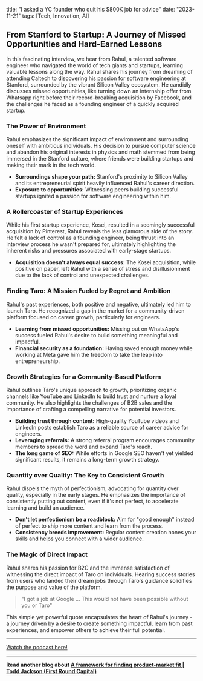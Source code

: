 

title: "I asked a YC founder who quit his $800K job for advice"
date: "2023-11-21"
tags: [Tech, Innovation, AI]


## From Stanford to Startup: A Journey of Missed Opportunities and Hard-Earned Lessons

In this fascinating interview, we hear from Rahul, a talented software engineer who navigated the world of tech giants and startups, learning valuable lessons along the way.  Rahul shares his journey from dreaming of attending Caltech to discovering his passion for software engineering at Stanford, surrounded by the vibrant Silicon Valley ecosystem.  He candidly discusses missed opportunities, like turning down an internship offer from Whatsapp right before their record-breaking acquisition by Facebook, and the challenges he faced as a founding engineer of a quickly acquired startup. 

### The Power of Environment

Rahul emphasizes the significant impact of environment and surrounding oneself with ambitious individuals. His decision to pursue computer science and abandon his original interests in physics and math stemmed from being immersed in the Stanford culture, where friends were building startups and making their mark in the tech world.

* **Surroundings shape your path:** Stanford's proximity to Silicon Valley and its entrepreneurial spirit heavily influenced Rahul's career direction.
* **Exposure to opportunities:** Witnessing peers building successful startups ignited a passion for software engineering within him.

### A Rollercoaster of Startup Experiences

While his first startup experience, Kosei, resulted in a seemingly successful acquisition by Pinterest, Rahul reveals the less glamorous side of the story. He felt a lack of control as a founding engineer, being thrust into an interview process he wasn't prepared for, ultimately highlighting the inherent risks and pressures associated with early-stage startups.

* **Acquisition doesn't always equal success:**  The Kosei acquisition, while positive on paper, left Rahul with a sense of stress and disillusionment due to the lack of control and unexpected challenges.

### Finding Taro: A Mission Fueled by Regret and Ambition

Rahul's past experiences, both positive and negative, ultimately led him to launch Taro.  He recognized a gap in the market for a community-driven platform focused on career growth, particularly for engineers. 

* **Learning from missed opportunities:**  Missing out on WhatsApp's success fueled Rahul's desire to build something meaningful and impactful.
* **Financial security as a foundation:**  Having saved enough money while working at Meta gave him the freedom to take the leap into entrepreneurship.

### Growth Strategies for a Community-Based Platform

Rahul outlines Taro's unique approach to growth, prioritizing organic channels like YouTube and LinkedIn to build trust and nurture a loyal community. He also highlights the challenges of B2B sales and the importance of crafting a compelling narrative for potential investors.

* **Building trust through content:** High-quality YouTube videos and LinkedIn posts establish Taro as a reliable source of career advice for engineers.
* **Leveraging referrals:** A strong referral program encourages community members to spread the word and expand Taro's reach.
* **The long game of SEO:**  While efforts in Google SEO haven't yet yielded significant results, it remains a long-term growth strategy.

###  Quantity over Quality: The Key to Consistent Growth

Rahul dispels the myth of perfectionism, advocating for quantity over quality, especially in the early stages. He emphasizes the importance of consistently putting out content, even if it's not perfect, to accelerate learning and build an audience.

* **Don't let perfectionism be a roadblock:**  Aim for "good enough" instead of perfect to ship more content and learn from the process.
* **Consistency breeds improvement:** Regular content creation hones your skills and helps you connect with a wider audience.

### The Magic of Direct Impact

Rahul shares his passion for B2C and the immense satisfaction of witnessing the direct impact of Taro on individuals. Hearing success stories from users who landed their dream jobs through Taro's guidance solidifies the purpose and value of the platform. 

> "I got a job at Google ... This would not have been possible without you or Taro"

This simple yet powerful quote encapsulates the heart of Rahul's journey - a journey driven by a desire to create something impactful, learn from past experiences, and empower others to achieve their full potential.

---

<a href="https://youtube.com/watch?v=fHRzHEwn5ac" target="_blank">Watch the podcast here!</a>


---

**Read another blog about [A framework for finding product-market fit | Todd Jackson (First Round Capital)](./20240411-toddjackson-lennyspodcast)**

